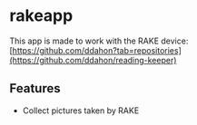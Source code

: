 # rakeapp

This app is made to work with the RAKE device: [https://github.com/ddahon?tab=repositories](https://github.com/ddahon/reading-keeper)

## Features

- Collect pictures taken by RAKE
